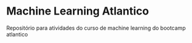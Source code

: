 # Machine Learning Atlantico
 Repositório para atividades do curso de machine learning do bootcamp atlantico
